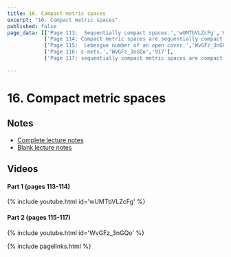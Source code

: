 ```yaml
---
title: 16. Compact metric spaces
excerpt: "16. Compact metric spaces"
published: false
page_data: [['Page 113:  Sequentially compact spaces.','wUMTbVLZcFg','0'],
            ['Page 114: Compact metric spaces are sequentially compact.','wUMTbVLZcFg','620'],
            ['Page 115:  Lebesgue number of an open cover.','WvGFz_3nGQo','0'],
            ['Page 116: ε-nets.','WvGFz_3nGQo','917'],
            ['Page 117: sequentially compact metric spaces are compact.','WvGFz_3nGQo','1496']]

---
```



# 16. Compact metric spaces

## Notes

* [Complete lecture notes]({{site.baseurl}}/assets/notes/mth427_notes_16.pdf)
* [Blank lecture notes]({{site.baseurl}}/assets/blank_notes/mth427_blanks_16.pdf)

## Videos

#### Part 1 (pages 113-114)

{% include youtube.html id='wUMTbVLZcFg' %}


#### Part 2 (pages 115-117)

{% include youtube.html id='WvGFz_3nGQo' %}



{% include pagelinks.html %}

